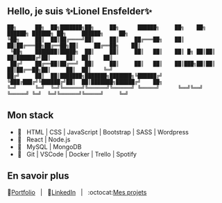 ## Hello, je suis ✨Lionel Ensfelder✨

```
██╗      ██╗  ██╗███████╗██╗     ██╗      ██████╗     ██╗    ██╗ ██████╗ ██████╗ ██╗     ██████╗     ██╗
╚██╗     ██║  ██║██╔════╝██║     ██║     ██╔═══██╗    ██║    ██║██╔═══██╗██╔══██╗██║     ██╔══██╗    ██║
 ╚██╗    ███████║█████╗  ██║     ██║     ██║   ██║    ██║ █╗ ██║██║   ██║██████╔╝██║     ██║  ██║    ██║
 ██╔╝    ██╔══██║██╔══╝  ██║     ██║     ██║   ██║    ██║███╗██║██║   ██║██╔══██╗██║     ██║  ██║    ╚═╝
██╔╝     ██║  ██║███████╗███████╗███████╗╚██████╔╝    ╚███╔███╔╝╚██████╔╝██║  ██║███████╗██████╔╝    ██╗
╚═╝      ╚═╝  ╚═╝╚══════╝╚══════╝╚══════╝ ╚═════╝      ╚══╝╚══╝  ╚═════╝ ╚═╝  ╚═╝╚══════╝╚═════╝     ╚═╝
```

## Mon stack

- 💪 &nbsp; HTML | CSS | JavaScript | Bootstrap | SASS | Wordpress
- 💖 &nbsp; React | Node.js
- 💾 &nbsp; MySQL | MongoDB
- 🚀 &nbsp; Git | VSCode | Docker | Trello | Spotify

## En savoir plus
🎨[Portfolio](https://lioens.dev)&nbsp;&nbsp;&nbsp;|&nbsp;&nbsp;&nbsp;👔[LinkedIn](https://www.linkedin.com/in/lionel-ensfelder/)&nbsp;&nbsp;&nbsp;|&nbsp;&nbsp;&nbsp;:octocat:[Mes projets](https://github.com/LionelENSFELDER?tab=repositories)
